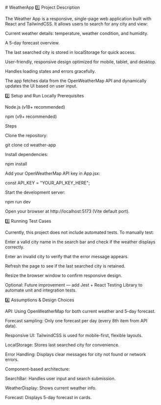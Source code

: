 #   W e a t h e r A p p 
 1️⃣ Project Description

The Weather App is a responsive, single-page web application built with React and TailwindCSS. It allows users to search for any city and view:

Current weather details: temperature, weather condition, and humidity.

A 5-day forecast overview.

The last searched city is stored in localStorage for quick access.

User-friendly, responsive design optimized for mobile, tablet, and desktop.

Handles loading states and errors gracefully.

The app fetches data from the OpenWeatherMap API and dynamically updates the UI based on user input.

2️⃣ Setup and Run Locally
Prerequisites

Node.js (v18+ recommended)

npm (v9+ recommended)

Steps

Clone the repository:

git clone <repository-url>
cd weather-app


Install dependencies:

npm install


Add your OpenWeatherMap API key in App.jsx:

const API_KEY = "YOUR_API_KEY_HERE";


Start the development server:

npm run dev


Open your browser at http://localhost:5173 (Vite default port).

3️⃣ Running Test Cases

Currently, this project does not include automated tests.
To manually test:

Enter a valid city name in the search bar and check if the weather displays correctly.

Enter an invalid city to verify that the error message appears.

Refresh the page to see if the last searched city is retained.

Resize the browser window to confirm responsive design.

Optional: Future improvement — add Jest + React Testing Library to automate unit and integration tests.

4️⃣ Assumptions & Design Choices

API: Using OpenWeatherMap for both current weather and 5-day forecast.

Forecast sampling: Only one forecast per day (every 8th item from API data).

Responsive UI: TailwindCSS is used for mobile-first, flexible layouts.

LocalStorage: Stores last searched city for convenience.

Error Handling: Displays clear messages for city not found or network errors.

Component-based architecture:

SearchBar: Handles user input and search submission.

WeatherDisplay: Shows current weather info.

Forecast: Displays 5-day forecast in cards.
 
